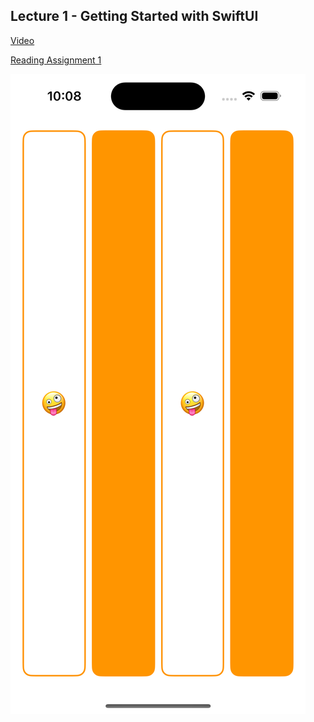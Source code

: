 ## Lecture 1 -  Getting Started with SwiftUI

[Video](https://www.youtube.com/watch?v=n1qabtjZ_jg)

[Reading Assignment 1](https://cs193p.sites.stanford.edu/sites/g/files/sbiybj16636/files/media/file/r1_0.pdf)

![Lecture 1 Demo](Lecture_1.png "Lecture 1")
